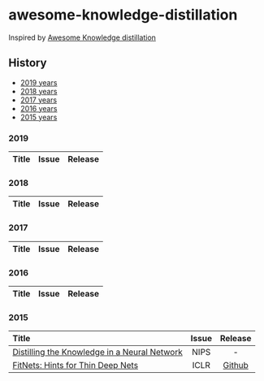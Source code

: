 # awesome-knowledge-distillation
Inspired by [Awesome Knowledge distillation](https://github.com/dkozlov/awesome-knowledge-distillation)

## History

- [2019 years](#2019)
- [2018 years](#2018)
- [2017 years](#2017)
- [2016 years](#2016)
- [2015 years](#2015)

### 2019
|   Title  | Issue | Release |
| :--------| :---: | :-----: |

### 2018
|   Title  | Issue | Release |
| :--------| :---: | :-----: |

### 2017
|   Title  | Issue | Release |
| :--------| :---: | :-----: |

### 2016
|   Title  | Issue | Release |
| :--------| :---: | :-----: |

### 2015
|   Title  | Issue | Release |
| :--------| :---: | :-----: |
| [Distilling the Knowledge in a Neural Network](https://arxiv.org/abs/1503.02531) | NIPS | - |
| [FitNets: Hints for Thin Deep Nets](https://arxiv.org/abs/1412.6550) | ICLR | [Github](https://github.com/adri-romsor/FitNets/tree/master/costs) |
